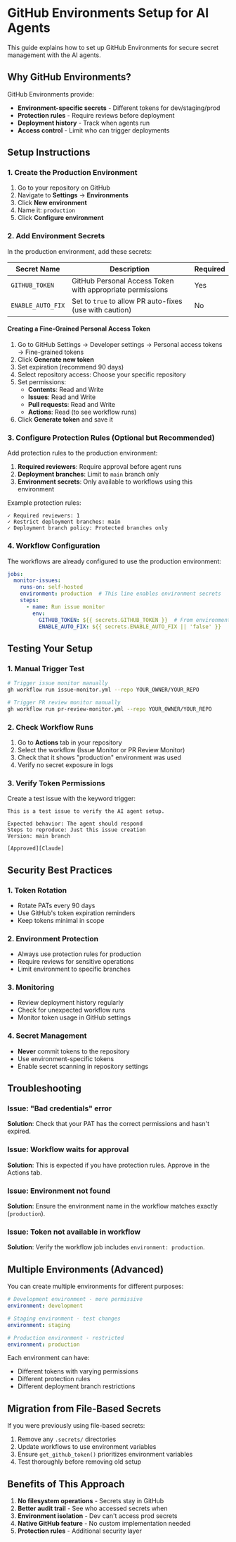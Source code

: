 # GitHub Environments Setup for AI Agents

This guide explains how to set up GitHub Environments for secure secret management with the AI agents.

## Why GitHub Environments?

GitHub Environments provide:
- **Environment-specific secrets** - Different tokens for dev/staging/prod
- **Protection rules** - Require reviews before deployment
- **Deployment history** - Track when agents run
- **Access control** - Limit who can trigger deployments

## Setup Instructions

### 1. Create the Production Environment

1. Go to your repository on GitHub
2. Navigate to **Settings** → **Environments**
3. Click **New environment**
4. Name it: `production`
5. Click **Configure environment**

### 2. Add Environment Secrets

In the production environment, add these secrets:

| Secret Name | Description | Required |
|------------|-------------|----------|
| `GITHUB_TOKEN` | GitHub Personal Access Token with appropriate permissions | Yes |
| `ENABLE_AUTO_FIX` | Set to `true` to allow PR auto-fixes (use with caution) | No |

#### Creating a Fine-Grained Personal Access Token

1. Go to GitHub Settings → Developer settings → Personal access tokens → Fine-grained tokens
2. Click **Generate new token**
3. Set expiration (recommend 90 days)
4. Select repository access: Choose your specific repository
5. Set permissions:
   - **Contents**: Read and Write
   - **Issues**: Read and Write
   - **Pull requests**: Read and Write
   - **Actions**: Read (to see workflow runs)
6. Click **Generate token** and save it

### 3. Configure Protection Rules (Optional but Recommended)

Add protection rules to the production environment:

1. **Required reviewers**: Require approval before agent runs
2. **Deployment branches**: Limit to `main` branch only
3. **Environment secrets**: Only available to workflows using this environment

Example protection rules:
```
✓ Required reviewers: 1
✓ Restrict deployment branches: main
✓ Deployment branch policy: Protected branches only
```

### 4. Workflow Configuration

The workflows are already configured to use the production environment:

```yaml
jobs:
  monitor-issues:
    runs-on: self-hosted
    environment: production  # This line enables environment secrets
    steps:
      - name: Run issue monitor
        env:
          GITHUB_TOKEN: ${{ secrets.GITHUB_TOKEN }}  # From environment
          ENABLE_AUTO_FIX: ${{ secrets.ENABLE_AUTO_FIX || 'false' }}
```

## Testing Your Setup

### 1. Manual Trigger Test

```bash
# Trigger issue monitor manually
gh workflow run issue-monitor.yml --repo YOUR_OWNER/YOUR_REPO

# Trigger PR review monitor manually
gh workflow run pr-review-monitor.yml --repo YOUR_OWNER/YOUR_REPO
```

### 2. Check Workflow Runs

1. Go to **Actions** tab in your repository
2. Select the workflow (Issue Monitor or PR Review Monitor)
3. Check that it shows "production" environment was used
4. Verify no secret exposure in logs

### 3. Verify Token Permissions

Create a test issue with the keyword trigger:
```
This is a test issue to verify the AI agent setup.

Expected behavior: The agent should respond
Steps to reproduce: Just this issue creation
Version: main branch

[Approved][Claude]
```

## Security Best Practices

### 1. Token Rotation

- Rotate PATs every 90 days
- Use GitHub's token expiration reminders
- Keep tokens minimal in scope

### 2. Environment Protection

- Always use protection rules for production
- Require reviews for sensitive operations
- Limit environment to specific branches

### 3. Monitoring

- Review deployment history regularly
- Check for unexpected workflow runs
- Monitor token usage in GitHub settings

### 4. Secret Management

- **Never** commit tokens to the repository
- Use environment-specific tokens
- Enable secret scanning in repository settings

## Troubleshooting

### Issue: "Bad credentials" error

**Solution**: Check that your PAT has the correct permissions and hasn't expired.

### Issue: Workflow waits for approval

**Solution**: This is expected if you have protection rules. Approve in the Actions tab.

### Issue: Environment not found

**Solution**: Ensure the environment name in the workflow matches exactly (`production`).

### Issue: Token not available in workflow

**Solution**: Verify the workflow job includes `environment: production`.

## Multiple Environments (Advanced)

You can create multiple environments for different purposes:

```yaml
# Development environment - more permissive
environment: development

# Staging environment - test changes
environment: staging

# Production environment - restricted
environment: production
```

Each environment can have:
- Different tokens with varying permissions
- Different protection rules
- Different deployment branch restrictions

## Migration from File-Based Secrets

If you were previously using file-based secrets:

1. Remove any `.secrets/` directories
2. Update workflows to use environment variables
3. Ensure `get_github_token()` prioritizes environment variables
4. Test thoroughly before removing old setup

## Benefits of This Approach

1. **No filesystem operations** - Secrets stay in GitHub
2. **Better audit trail** - See who accessed secrets when
3. **Environment isolation** - Dev can't access prod secrets
4. **Native GitHub feature** - No custom implementation needed
5. **Protection rules** - Additional security layer
